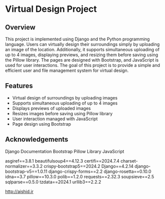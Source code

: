 # Virtual Design Project

## Overview

This project is implemented using Django and the Python programming language. Users can virtually design their surroundings simply by uploading an image of the location. Additionally, it supports simultaneous uploading of up to 4 images, displaying previews, and resizing them before saving using the Pillow library. The pages are designed with Bootstrap, and JavaScript is used for user interactions. The goal of this project is to provide a simple and efficient user and file management system for virtual design.

## Features

- Virtual design of surroundings by uploading images
- Supports simultaneous uploading of up to 4 images
- Displays previews of uploaded images
- Resizes images before saving using Pillow library
- User interaction managed with JavaScript
- Page design using Bootstrap

## Acknowledgements

Django Documentation
Bootstrap
Pillow Library
JavaScript

asgiref==3.8.1
beautifulsoup4==4.12.3
certifi==2024.7.4
charset-normalizer==3.3.2
crispy-bootstrap5==2024.2
Django==4.2.14
django-bootstrap-v5==1.0.11
django-crispy-forms==2.2
django-rosetta==0.10.0
idna==3.7
pillow==10.3.0
polib==1.2.0
requests==2.32.3
soupsieve==2.5
sqlparse==0.5.0
tzdata==2024.1
urllib3==2.2.2


http://aishid.ir

